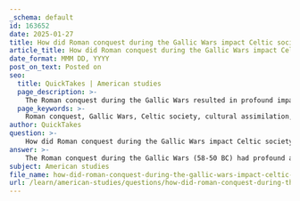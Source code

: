 ```yaml
---
_schema: default
id: 163652
date: 2025-01-27
title: How did Roman conquest during the Gallic Wars impact Celtic society and culture?
article_title: How did Roman conquest during the Gallic Wars impact Celtic society and culture?
date_format: MMM DD, YYYY
post_on_text: Posted on
seo:
  title: QuickTakes | American studies
  page_description: >-
    The Roman conquest during the Gallic Wars resulted in profound impacts on Celtic society and culture, including military and political changes, cultural assimilation, economic shifts, religious alterations, and increased social stratification, ultimately shaping the region's historical trajectory.
  page_keywords: >-
    Roman conquest, Gallic Wars, Celtic society, cultural assimilation, Romanization, economic impact, trade routes, religious changes, social stratification, ethnographic perspectives
author: QuickTakes
question: >-
    How did Roman conquest during the Gallic Wars impact Celtic society and culture?
answer: >-
    The Roman conquest during the Gallic Wars (58-50 BC) had profound and lasting impacts on Celtic society and culture. Julius Caesar's military campaigns against various Gallic tribes not only resulted in the expansion of Roman territory but also initiated significant changes in the social, political, and cultural landscape of the region.\n\n1. **Military and Political Changes**: The Gallic Wars led to the defeat of several prominent tribes, such as the Helvetii, Arverni, and Belgae. This military conquest dismantled existing tribal structures and alliances, leading to the imposition of Roman governance. The Romans established administrative systems that replaced traditional Celtic leadership, which often resulted in the loss of autonomy for the tribes. Caesar's accounts highlight the bravery and resistance of the Gauls, but ultimately, the military superiority of the Romans led to their subjugation.\n\n2. **Cultural Assimilation and Romanization**: The conquest facilitated the process of Romanization, where Roman culture, language, and customs began to permeate Celtic society. This included the introduction of Roman law, architecture, and urban planning. The establishment of Roman towns and infrastructure, such as roads and aqueducts, transformed the landscape and integrated the region into the broader Roman Empire. Over time, many Celts adopted Roman customs, leading to a blending of cultures.\n\n3. **Economic Impact**: The Roman conquest altered trade routes and economic practices in Gaul. The Romans sought to control trade and resources, which disrupted traditional Celtic economic systems. The integration into the Roman economy often favored Roman merchants and practices, leading to changes in local economies and the introduction of new goods and agricultural practices.\n\n4. **Religious Changes**: The Romans brought their own deities and religious practices, which began to influence Celtic spirituality. The concept of Interpretatio Romana, where Roman gods were equated with local deities, facilitated the blending of religious practices. However, this also led to the decline of traditional Druidic practices, as the Romans viewed them with suspicion and often suppressed them.\n\n5. **Social Stratification**: The conquest intensified social stratification within Celtic society. The elite classes that collaborated with the Romans often gained power and wealth, while traditional leaders and warriors lost their status. This shift contributed to the emergence of a new social hierarchy that aligned more closely with Roman models.\n\n6. **Ethnographic Perspectives**: Caesar's writings provide valuable ethnographic insights into Celtic society, detailing their customs, social structures, and resistance to Roman rule. However, it is essential to approach these accounts critically, as they are influenced by Caesar's political motivations and serve as propaganda to justify his military actions.\n\nIn summary, the Roman conquest during the Gallic Wars significantly impacted Celtic society and culture by dismantling traditional structures, promoting Romanization, altering economic practices, and changing religious beliefs. The legacy of these changes can be seen in the subsequent history of the region, as Gaul transitioned from a collection of tribal societies to a Roman province, ultimately shaping the cultural and historical trajectory of what is now modern France.
subject: American studies
file_name: how-did-roman-conquest-during-the-gallic-wars-impact-celtic-society-and-culture.md
url: /learn/american-studies/questions/how-did-roman-conquest-during-the-gallic-wars-impact-celtic-society-and-culture
---
```


&nbsp;